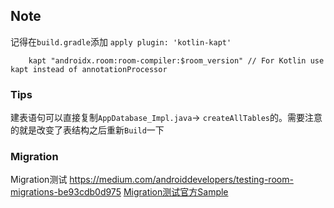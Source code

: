 
## Note
记得在`build.gradle`添加 `apply plugin: 'kotlin-kapt'`

```
    kapt "androidx.room:room-compiler:$room_version" // For Kotlin use kapt instead of annotationProcessor

```

### Tips

建表语句可以直接复制`AppDatabase_Impl.java`-> `createAllTables`的。需要注意的就是改变了表结构之后重新`Build`一下


### Migration

Migration测试 https://medium.com/androiddevelopers/testing-room-migrations-be93cdb0d975
[Migration测试官方Sample](https://github.com/android/architecture-components-samples/tree/master/PersistenceMigrationsSample)
